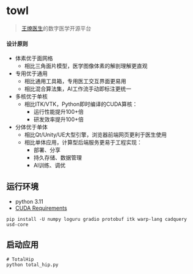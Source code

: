 # towl

> [王燎医生](https://m.haodf.com/doctor/2407512001.html)的数字医学开源平台

#### 设计原则

- 体素优于面网格
  - 相比三角面片模型，医学图像体素的解剖理解更直观
- 专用优于通用
  - 相比通用工具箱，专用医工交互界面更易用
  - 相比混合算法集，AI工作流手动即标注更统一
- 多核优于单核
  - 相比ITK/VTK，Python即时编译的CUDA算核：
    - 运行性能提升100+倍
    - 研发效率提升100+倍
- 分体优于单体
  - 相比Qt/Unity/UE大型引擎，浏览器前端网页更利于医生使用
  - 相比单体应用，计算型后端服务更易于工程实现：
    - 部署、分享
    - 持久存储、数据管理
    - AI训练、调优

## 运行环境

- python 3.11
- [CUDA Requirements](https://nvidia.github.io/warp/installation.html#cuda-requirements)

```shell
pip install -U numpy loguru gradio protobuf itk warp-lang cadquery usd-core
```

## 启动应用

```shell
# TotalHip
python total_hip.py
```
